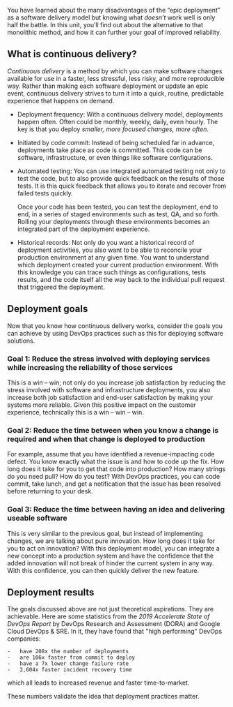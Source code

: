 You have learned about the many disadvantages of the “epic deployment” as a
software delivery model but knowing what _doesn’t_ work well is only half
the battle. In this unit, you’ll find out about the alternative to that
monolithic method, and how it can further your goal of improved
reliability.

## What is continuous delivery?

_Continuous delivery_ is a method by which you can make software changes
available for use in a faster, less stressful, less risky, and more
reproducible way. Rather than making each software deployment or update an
epic event, continuous delivery strives to turn it into a quick, routine,
predictable experience that happens on demand.

-   Deployment frequency: With a continuous delivery model, deployments
    happen often. Often could be monthly, weekly, daily, even hourly. The
    key is that you deploy _smaller, more focused changes, more often_.

-   Initiated by code commit: Instead of being scheduled far in advance,
    deployments take place as code is committed. This code can be software,
    infrastructure, or even things like software configurations.

-   Automated testing: You can use integrated automated testing not only to
    test the code, but to also provide quick feedback on the results of
    those tests. It is this quick feedback that allows you to iterate and
    recover from failed tests quickly.

    Once your code has been tested, you can test the deployment, end to
    end, in a series of staged environments such as test, QA, and so forth.
    Rolling your deployments through these environments becomes an
    integrated part of the deployment experience.

-   Historical records: Not only do you want a historical record of
    deployment activities, you also want to be able to reconcile your
    production environment at any given time. You want to understand which
    deployment created your current production environment. With this
    knowledge you can trace such things as configurations, tests results,
    and the code itself all the way back to the individual pull request
    that triggered the deployment.

## Deployment goals

Now that you know how continuous delivery works, consider the goals you can
achieve by using DevOps practices such as this for deploying software
solutions.

### Goal 1: Reduce the stress involved with deploying services while increasing the reliability of those services

This is a win – win; not only do you increase job satisfaction by reducing
the stress involved with software and infrastructure deployments, you also
increase both job satisfaction and end-user satisfaction by making your
systems more reliable. Given this positive impact on the customer
experience, technically this is a win – win – win.

### Goal 2: Reduce the time between when you know a change is required and when that change is deployed to production

For example, assume that you have identified a revenue-impacting code
defect. You know exactly what the issue is and how to code up the fix. How
long does it take for you to get that code into production? How many
strings do you need pull? How do you test? With DevOps practices, you can
code commit, take lunch, and get a notification that the issue has been
resolved before returning to your desk.

### Goal 3: Reduce the time between having an idea and delivering useable software

This is very similar to the previous goal, but instead of implementing
changes, we are talking about pure innovation. How long does it take for
you to act on innovation? With this deployment model, you can integrate a
new concept into a production system and have the confidence that the added
innovation will not break of hinder the current system in any way. With
this confidence, you can then quickly deliver the new feature.

## Deployment results

The goals discussed above are not just theoretical aspirations. They are
achievable. Here are some statistics from the _2019 Accelerate State of
DevOps Report_ by DevOps Research and Assessment (DORA) and Google Cloud
DevOps & SRE. In it, they have found that "high performing" DevOps
companies:

    -   have 208x the number of deployments
    -   are 106x faster from commit to deploy
    -   have a 7x lower change failure rate
    -   2,604x faster incident recovery time

which all leads to increased revenue and faster time-to-market.

These numbers validate the idea that deployment practices matter.
